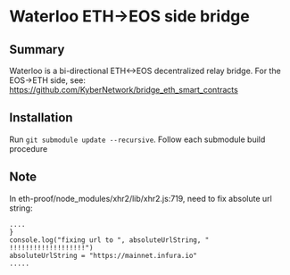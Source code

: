 # Waterloo ETH->EOS side bridge

## Summary

Waterloo is a bi-directional ETH<->EOS decentralized relay bridge.
For the EOS->ETH side, see:
https://github.com/KyberNetwork/bridge_eth_smart_contracts

## Installation

Run `git submodule update --recursive`.
Follow each submodule build procedure

## Note

In eth-proof/node_modules/xhr2/lib/xhr2.js:719, need to fix absolute url string:

    .... 
    }
    console.log("fixing url to ", absoluteUrlString, " !!!!!!!!!!!!!!!!!!!")
    absoluteUrlString = "https://mainnet.infura.io"
    .....